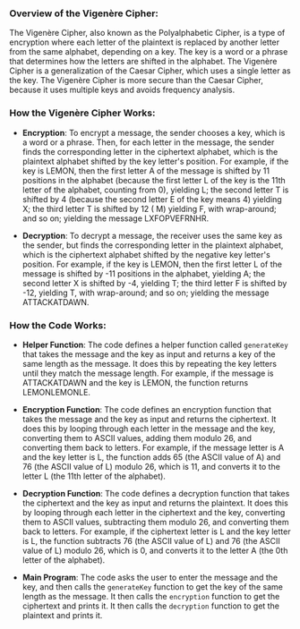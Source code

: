 ### Overview of the Vigenère Cipher:

The Vigenère Cipher, also known as the Polyalphabetic Cipher, is a type of encryption where each letter of the plaintext is replaced by another letter from the same alphabet, depending on a key. The key is a word or a phrase that determines how the letters are shifted in the alphabet. The Vigenère Cipher is a generalization of the Caesar Cipher, which uses a single letter as the key. The Vigenère Cipher is more secure than the Caesar Cipher, because it uses multiple keys and avoids frequency analysis.

### How the Vigenère Cipher Works:

- **Encryption**: To encrypt a message, the sender chooses a key, which is a word or a phrase. Then, for each letter in the message, the sender finds the corresponding letter in the ciphertext alphabet, which is the plaintext alphabet shifted by the key letter's position. For example, if the key is LEMON, then the first letter A of the message is shifted by 11 positions in the alphabet (because the first letter L of the key is the 11th letter of the alphabet, counting from 0), yielding L; the second letter T is shifted by 4 (because the second letter E of the key means 4) yielding X; the third letter T is shifted by 12 ( M) yielding F, with wrap-around; and so on; yielding the message LXFOPVEFRNHR.

- **Decryption**: To decrypt a message, the receiver uses the same key as the sender, but finds the corresponding letter in the plaintext alphabet, which is the ciphertext alphabet shifted by the negative key letter's position. For example, if the key is LEMON, then the first letter L of the message is shifted by -11 positions in the alphabet, yielding A; the second letter X is shifted by -4, yielding T; the third letter F is shifted by -12, yielding T, with wrap-around; and so on; yielding the message ATTACKATDAWN.

### How the Code Works:

- **Helper Function**: The code defines a helper function called `generateKey` that takes the message and the key as input and returns a key of the same length as the message. It does this by repeating the key letters until they match the message length. For example, if the message is ATTACKATDAWN and the key is LEMON, the function returns LEMONLEMONLE.

- **Encryption Function**: The code defines an encryption function that takes the message and the key as input and returns the ciphertext. It does this by looping through each letter in the message and the key, converting them to ASCII values, adding them modulo 26, and converting them back to letters. For example, if the message letter is A and the key letter is L, the function adds 65 (the ASCII value of A) and 76 (the ASCII value of L) modulo 26, which is 11, and converts it to the letter L (the 11th letter of the alphabet).

- **Decryption Function**: The code defines a decryption function that takes the ciphertext and the key as input and returns the plaintext. It does this by looping through each letter in the ciphertext and the key, converting them to ASCII values, subtracting them modulo 26, and converting them back to letters. For example, if the ciphertext letter is L and the key letter is L, the function subtracts 76 (the ASCII value of L) and 76 (the ASCII value of L) modulo 26, which is 0, and converts it to the letter A (the 0th letter of the alphabet).

- **Main Program**: The code asks the user to enter the message and the key, and then calls the `generateKey` function to get the key of the same length as the message. It then calls the `encryption` function to get the ciphertext and prints it. It then calls the `decryption` function to get the plaintext and prints it.